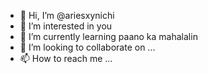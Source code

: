 - 👋 Hi, I’m @ariesxynichi
- 👀 I’m interested in you
- 🌱 I’m currently learning paano ka mahalalin
- 💞️ I’m looking to collaborate on ...
- 📫 How to reach me ...

<!---
ariesxynichi/ariesxynichi is a ✨ special ✨ repository because its `README.md` (this file) appears on your GitHub profile.
You can click the Preview link to take a look at your changes.
--->

